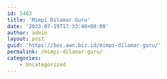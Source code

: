 ```yaml
---
id: 5403
title: 'Mimpi Dilamar Guru'
date: '2023-07-19T17:33:40+00:00'
author: admin
layout: post
guid: 'https://bos.awn.biz.id/mimpi-dilamar-guru/'
permalink: /mimpi-dilamar-guru/
categories:
    - Uncategorized
---
```



